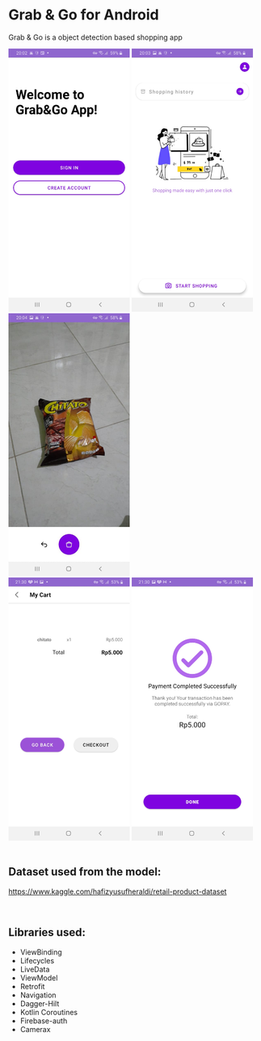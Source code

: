 
# Grab & Go for Android
Grab & Go is a object detection based shopping app

<div>
<img src="docs/screenshots/welcome_screen.jpeg" style="width:240px;">
<img src="docs/screenshots/home.jpeg" style="width:240px;">
<img src="docs/screenshots/camera.jpeg" style="width:240px;">
</div>
<div>
<img src="docs/screenshots/cart.jpeg" style="width:240px;">
<img src="docs/screenshots/checkout_done.jpeg" style="width:240px;">
</div>

<br>

## Dataset used from the model: 
https://www.kaggle.com/hafizyusufheraldi/retail-product-dataset

<br>

## Libraries used:
- ViewBinding
- Lifecycles
- LiveData
- ViewModel
- Retrofit
- Navigation
- Dagger-Hilt
- Kotlin Coroutines
- Firebase-auth
- Camerax